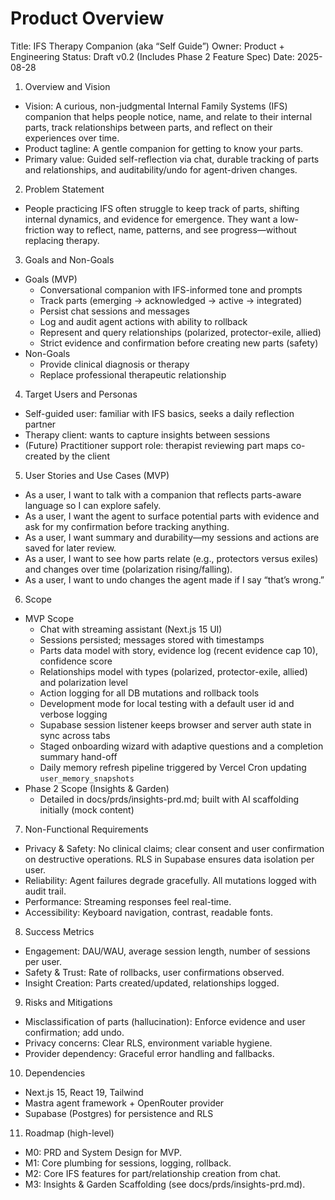 # Product Overview

Title: IFS Therapy Companion (aka “Self Guide”)
Owner: Product + Engineering
Status: Draft v0.2 (Includes Phase 2 Feature Spec)
Date: 2025-08-28

1. Overview and Vision
- Vision: A curious, non-judgmental Internal Family Systems (IFS) companion that helps people notice, name, and relate to their internal parts, track relationships between parts, and reflect on their experiences over time.
- Product tagline: A gentle companion for getting to know your parts.
- Primary value: Guided self-reflection via chat, durable tracking of parts and relationships, and auditability/undo for agent-driven changes.

2. Problem Statement
- People practicing IFS often struggle to keep track of parts, shifting internal dynamics, and evidence for emergence. They want a low-friction way to reflect, name, patterns, and see progress—without replacing therapy.

3. Goals and Non-Goals
- Goals (MVP)
  - Conversational companion with IFS-informed tone and prompts
  - Track parts (emerging → acknowledged → active → integrated)
  - Persist chat sessions and messages
  - Log and audit agent actions with ability to rollback
  - Represent and query relationships (polarized, protector-exile, allied)
  - Strict evidence and confirmation before creating new parts (safety)
- Non-Goals
  - Provide clinical diagnosis or therapy
  - Replace professional therapeutic relationship

4. Target Users and Personas
- Self-guided user: familiar with IFS basics, seeks a daily reflection partner
- Therapy client: wants to capture insights between sessions
- (Future) Practitioner support role: therapist reviewing part maps co-created by the client

5. User Stories and Use Cases (MVP)
- As a user, I want to talk with a companion that reflects parts-aware language so I can explore safely.
- As a user, I want the agent to surface potential parts with evidence and ask for my confirmation before tracking anything.
- As a user, I want summary and durability—my sessions and actions are saved for later review.
- As a user, I want to see how parts relate (e.g., protectors versus exiles) and changes over time (polarization rising/falling).
- As a user, I want to undo changes the agent made if I say “that’s wrong.”

6. Scope
- MVP Scope
  - Chat with streaming assistant (Next.js 15 UI)
  - Sessions persisted; messages stored with timestamps
  - Parts data model with story, evidence log (recent evidence cap 10), confidence score
  - Relationships model with types (polarized, protector-exile, allied) and polarization level
  - Action logging for all DB mutations and rollback tools
  - Development mode for local testing with a default user id and verbose logging
  - Supabase session listener keeps browser and server auth state in sync across tabs
  - Staged onboarding wizard with adaptive questions and a completion summary hand-off
  - Daily memory refresh pipeline triggered by Vercel Cron updating `user_memory_snapshots`
- Phase 2 Scope (Insights & Garden)
  - Detailed in docs/prds/insights-prd.md; built with AI scaffolding initially (mock content)

7. Non-Functional Requirements
- Privacy & Safety: No clinical claims; clear consent and user confirmation on destructive operations. RLS in Supabase ensures data isolation per user.
- Reliability: Agent failures degrade gracefully. All mutations logged with audit trail.
- Performance: Streaming responses feel real-time.
- Accessibility: Keyboard navigation, contrast, readable fonts.

8. Success Metrics
- Engagement: DAU/WAU, average session length, number of sessions per user.
- Safety & Trust: Rate of rollbacks, user confirmations observed.
- Insight Creation: Parts created/updated, relationships logged.

9. Risks and Mitigations
- Misclassification of parts (hallucination): Enforce evidence and user confirmation; add undo.
- Privacy concerns: Clear RLS, environment variable hygiene.
- Provider dependency: Graceful error handling and fallbacks.

10. Dependencies
- Next.js 15, React 19, Tailwind
- Mastra agent framework + OpenRouter provider
- Supabase (Postgres) for persistence and RLS

11. Roadmap (high-level)
- M0: PRD and System Design for MVP.
- M1: Core plumbing for sessions, logging, rollback.
- M2: Core IFS features for part/relationship creation from chat.
- M3: Insights & Garden Scaffolding (see docs/prds/insights-prd.md).
